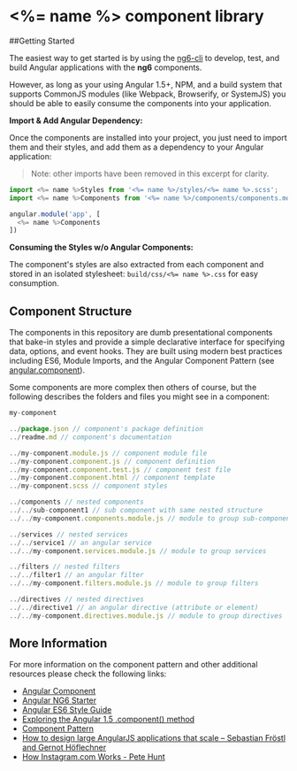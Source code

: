 # <%= name %> component library





##Getting Started

The easiest way to get started is by using the [ng6-cli](https://github.com/UltimateSoftware/ng6-cli) to develop, test, and build Angular applications with the **ng6** components.  

However, as long as your using Angular 1.5+, NPM, and a build system that supports CommonJS modules (like Webpack, Browserify, or SystemJS) you should be able to easily consume the components into your application.

**Import & Add Angular Dependency:**

Once the components are installed into your project, you just need to import them and their styles, and add them as a dependency to your Angular application:

> Note: other imports have been removed in this excerpt for clarity.

```js
import <%= name %>Styles from '<%= name %>/styles/<%= name %>.scss';
import <%= name %>Components from '<%= name %>/components/components.module';

angular.module('app', [
  <%= name %>Components
])
```

**Consuming the Styles w/o Angular Components:**

The component's styles are also extracted from each component and stored in an isolated stylesheet: `build/css/<%= name %>.css` for easy consumption.

## Component Structure

The components in this repository are dumb presentational components that bake-in styles and provide a simple declarative interface for specifying data, options, and event hooks. They are built using modern best practices including ES6, Module Imports, and the Angular Component Pattern (see [angular.component](https://docs.angularjs.org/guide/component)).

Some components are more complex then others of course, but the following describes the folders and files you might see in a component:

```js
my-component

../package.json // component's package definition
../readme.md // component's documentation

../my-component.module.js // component module file
../my-component.component.js // component definition
../my-component.component.test.js // component test file
../my-component.component.html // component template
../my-component.scss // component styles

../components // nested components
../../sub-component1 // sub component with same nested structure
../../my-component.components.module.js // module to group sub-components

../services // nested services
../../service1 // an angular service
../../my-component.services.module.js // module to group services

../filters // nested filters
../../filter1 // an angular filter
../../my-component.filters.module.js // module to group filters

../directives // nested directives
../../directive1 // an angular directive (attribute or element)
../../my-component.directives.module.js // module to group directives

```


## More Information
For more information on the component pattern and other additional resources
please check the following links:

- [Angular Component](https://docs.angularjs.org/guide/component)
- [Angular NG6 Starter](https://github.com/AngularClass/NG6-starter)
- [Angular ES6 Style Guide](https://github.com/rwwagner90/angular-styleguide-es6#modularity)
- [Exploring the Angular 1.5 .component() method](https://toddmotto.com/exploring-the-angular-1-5-component-method/)
- [Component Pattern](https://github.com/tomastrajan/component-pattern-for-angular-js-1-x)
- [How to design large AngularJS applications that scale – Sebastian Fröstl and Gernot Höflechner](https://www.youtube.com/watch?v=eel3mV0alEc)
- [How Instagram.com Works - Pete Hunt](https://www.youtube.com/watch?v=VkTCL6Nqm6Y)

